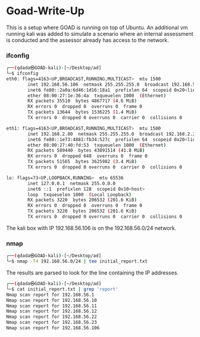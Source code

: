 # Goad-Write-Up

This is a setup where GOAD is running on top of Ubuntu. An additional vm running kali was added to simulate a scenario where an internal assessment is conducted and the assessor already has access to the network.
### ifconfig 

```bash
┌──(qdada㉿GOAD-kali)-[~/Desktop/ad]
└─$ ifconfig
eth0: flags=4163<UP,BROADCAST,RUNNING,MULTICAST>  mtu 1500
        inet 192.168.56.106  netmask 255.255.255.0  broadcast 192.168.56.255
        inet6 fe80::2a0a:6d46:1d16:18a1  prefixlen 64  scopeid 0x20<link>
        ether 08:00:27:1e:36:4a  txqueuelen 1000  (Ethernet)
        RX packets 35510  bytes 4867717 (4.6 MiB)
        RX errors 0  dropped 0  overruns 0  frame 0
        TX packets 13644  bytes 1536225 (1.4 MiB)
        TX errors 0  dropped 0 overruns 0  carrier 0  collisions 0

eth1: flags=4163<UP,BROADCAST,RUNNING,MULTICAST>  mtu 1500
        inet 192.168.2.80  netmask 255.255.255.0  broadcast 192.168.2.255
        inet6 fe80::1e73:4881:fb34:527c  prefixlen 64  scopeid 0x20<link>
        ether 08:00:27:40:fd:53  txqueuelen 1000  (Ethernet)
        RX packets 589440  bytes 43891514 (41.8 MiB)
        RX errors 0  dropped 648  overruns 0  frame 0
        TX packets 51565  bytes 3625982 (3.4 MiB)
        TX errors 0  dropped 0 overruns 0  carrier 0  collisions 0

lo: flags=73<UP,LOOPBACK,RUNNING>  mtu 65536
        inet 127.0.0.1  netmask 255.0.0.0
        inet6 ::1  prefixlen 128  scopeid 0x10<host>
        loop  txqueuelen 1000  (Local Loopback)
        RX packets 3220  bytes 206532 (201.6 KiB)
        RX errors 0  dropped 0  overruns 0  frame 0
        TX packets 3220  bytes 206532 (201.6 KiB)
        TX errors 0  dropped 0 overruns 0  carrier 0  collisions 0
```

The kali box with IP 192.168.56.106 is on the 192.168.56.0/24 network.

### nmap

```bash
┌──(qdada㉿GOAD-kali)-[~/Desktop/ad]
└─$ nmap -T4 192.168.56.0/24 | tee initial_report.txt
```

The results are parsed to look for the line containing the IP addresses.

```bash
┌──(qdada㉿GOAD-kali)-[~/Desktop/ad]
└─$ cat initial_report.txt | grep 'report'
Nmap scan report for 192.168.56.1
Nmap scan report for 192.168.56.10
Nmap scan report for 192.168.56.11
Nmap scan report for 192.168.56.12
Nmap scan report for 192.168.56.22
Nmap scan report for 192.168.56.23
Nmap scan report for 192.168.56.106
```
